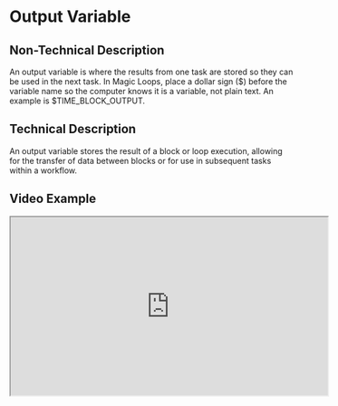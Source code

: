# Output Variable
  
  ## Non-Technical Description
  An output variable is where the results from one task are stored so they can be used in the next task. In Magic Loops, place a dollar sign ($) before the variable name so the computer knows it is a variable, not plain text. An example is $TIME_BLOCK_OUTPUT.
  
  ## Technical Description
  An output variable stores the result of a block or loop execution, allowing for the transfer of data between blocks or for use in subsequent tasks within a workflow.
  
  ## Video Example
  <iframe width="560" height="315" src="https://www.youtube.com/embed/exampleVideo1" title="Output Variable video" allow="accelerometer; autoplay; clipboard-write; encrypted-media; gyroscope; picture-in-picture" allowfullscreen></iframe>
  